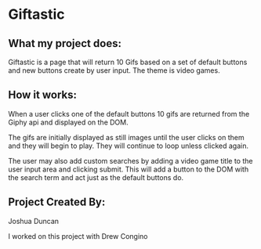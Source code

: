 # Giftastic

## What my project does:
Giftastic is a page that will return 10 Gifs based on a set of default buttons and
new buttons create by user input. The theme is video games.

## How it works:
When a user clicks one of the default buttons 10 gifs are returned from the
Giphy api and displayed on the DOM.

The gifs are initially displayed as still images until the user clicks on them and 
they will begin to play.  They will continue to loop unless clicked again. 

The user may also add custom searches by adding a video game title to the 
user input area and clicking submit.  This will add a button to the DOM with the search term and act just as the default buttons do.  

## Project Created By:
Joshua Duncan

I worked on this project with Drew Congino
